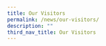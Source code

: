 ```yaml
---
title: Our Visitors
permalink: /news/our-visitors/
description: ""
third_nav_title: Our Visitors
---
```



